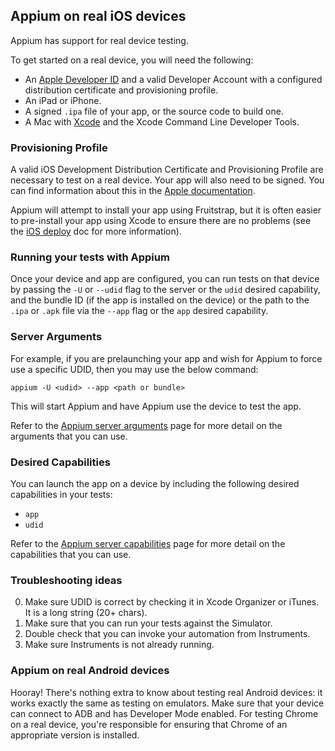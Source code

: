 ## Appium on real iOS devices

Appium has support for real device testing.

To get started on a real device, you will need the following:

* An [Apple Developer ID](https://developer.apple.com/programs/ios/)
 and a valid Developer Account with a configured distribution certificate and
 provisioning profile.
* An iPad or iPhone.
* A signed `.ipa` file of your app, or the source code to build one.
* A Mac with [Xcode](https://itunes.apple.com/en/app/xcode/id497799835?mt=12)
 and the Xcode Command Line Developer Tools.

### Provisioning Profile

A valid iOS Development Distribution Certificate and Provisioning Profile are
necessary to test on a real device. Your app will also need to be signed. You
can find information about this in the [Apple documentation](https://developer.apple.com/library/ios/documentation/IDEs/Conceptual/AppDistributionGuide/TestingYouriOSApp/TestingYouriOSApp.html).

Appium will attempt to install your app using Fruitstrap, but it is often easier
to pre-install your app using Xcode to ensure there are no problems (see the [iOS deploy](ios-deploy.md) doc for more information).

### Running your tests with Appium

Once your device and app are configured, you can run tests on that device by
passing the `-U` or `--udid` flag to the server or the `udid` desired capability,
and the bundle ID (if the app is installed on the device) or the path to the
`.ipa` or `.apk` file via the `--app` flag or the `app` desired capability.

### Server Arguments

For example, if you are prelaunching your app and wish for Appium to force use
a specific UDID, then you may use the below command:

```
appium -U <udid> --app <path or bundle>
```

This will start Appium and have Appium use the device to test the app.

Refer to the [Appium server arguments](/docs/en/writing-running-appium/server-args.md) page for more detail on
the arguments that you can use.

### Desired Capabilities

You can launch the app on a device by including the following desired
capabilities in your tests:

* `app`
* `udid`

Refer to the [Appium server capabilities](docs/en/writing-running-appium/caps.md) page for more detail on
the capabilities that you can use.

### Troubleshooting ideas

0. Make sure UDID is correct by checking it in Xcode Organizer or iTunes. It
   is a long string (20+ chars).
0. Make sure that you can run your tests against the Simulator.
0. Double check that you can invoke your automation from Instruments.
0. Make sure Instruments is not already running.

### Appium on real Android devices

Hooray! There's nothing extra to know about testing real Android devices: it
works exactly the same as testing on emulators. Make sure that your device
can connect to ADB and has Developer Mode enabled. For testing Chrome on a real
device, you're responsible for ensuring that Chrome of an appropriate version
is installed.
